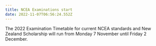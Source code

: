 ```yaml
---
title: NCEA Examinations start
date: 2022-11-07T06:56:24.552Z
---
```

The 2022 Examination Timetable for current NCEA standards and New Zealand Scholarship will run from Monday 7 November until Friday 2 December. 